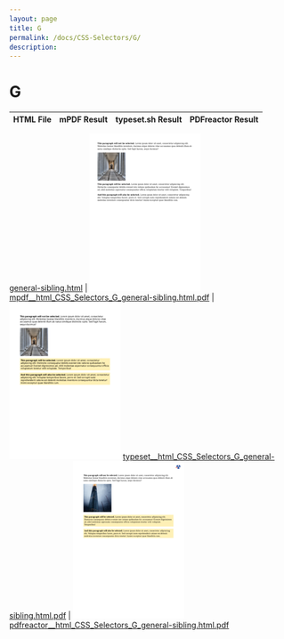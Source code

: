 ```yaml
---
layout: page
title: G
permalink: /docs/CSS-Selectors/G/
description: 
---
```


# G
HTML File | mPDF Result | typeset.sh Result | PDFreactor Result
------------ | ------------- | ------------- | -------------

[general-sibling.html](/html/CSS%20Selectors/G/general-sibling.html) | ![](result/mpdf__html_CSS_Selectors_G_general-sibling.html.png) [mpdf__html_CSS_Selectors_G_general-sibling.html.pdf](result/mpdf__html_CSS_Selectors_G_general-sibling.html.pdf) | ![](result/typeset__html_CSS_Selectors_G_general-sibling.html.png) [typeset__html_CSS_Selectors_G_general-sibling.html.pdf](result/typeset__html_CSS_Selectors_G_general-sibling.html.pdf) | ![](result/pdfreactor__html_CSS_Selectors_G_general-sibling.html.png) [pdfreactor__html_CSS_Selectors_G_general-sibling.html.pdf](result/pdfreactor__html_CSS_Selectors_G_general-sibling.html.pdf)
